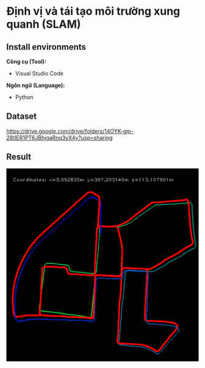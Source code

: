 # Định vị và tái tạo môi trường xung quanh (SLAM)
## Install environments
**Công cụ (Tool):**<br>
* Visual Studio Code

**Ngôn ngữ (Language):**<br>
* Python
## Dataset
https://drive.google.com/drive/folders/14OYK-gm-28tIER1PT6JBhjgaRnq3vX4y?usp=sharing
## Result
<p align="center" >
   <img src="https://github.com/jason11501/ADIP/blob/main/map.png" ><br>
</p>

